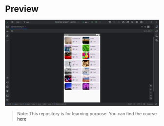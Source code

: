 # Preview

![App prview][preview]

> Note: This repository is for learning purpose. You can find the course [here](https://developer.android.com/codelabs/basic-android-kotlin-compose-practice-grid?authuser=1&continue=https%3A%2F%2Fdeveloper.android.com%2Fcourses%2Fpathways%2Fandroid-basics-compose-unit-3-pathway-2%3Fauthuser%3D1%23codelab-https%3A%2F%2Fdeveloper.android.com%2Fcodelabs%2Fbasic-android-kotlin-compose-practice-grid#0)

[preview]: grid_preview/grid_preview.png